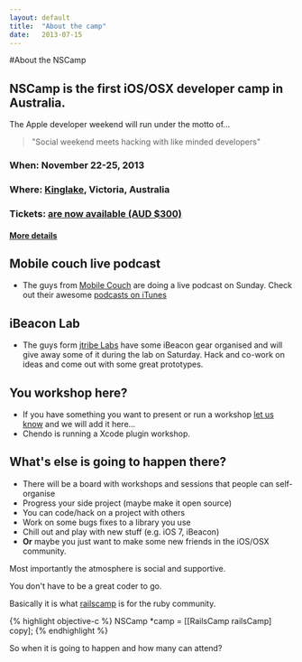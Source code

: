 ```yaml
---
layout: default
title:  "About the camp"
date:   2013-07-15
---
```


#About the NSCamp

## NSCamp is the first iOS/OSX developer camp in Australia.
The Apple developer weekend will run under the motto of...

> "Social weekend meets hacking with like minded developers"

### When: November 22-25, 2013
### Where: [Kinglake](/where.html), Victoria, Australia
### Tickets:  [are now available  (AUD $300) ](https://nscamp.herokuapp.com/rego)
#### [More details](/where.html)

## Mobile couch live podcast

* The guys from [Mobile Couch](http://jellystyle.com/podcasts/mobilecouch) are doing a live podcast on Sunday. Check out their awesome [podcasts on iTunes](https://itunes.apple.com/au/podcast/mobile-couch/id599454382?mt=2&ign-mpt=uo%3D4)

## iBeacon Lab 

* The guys form [jtribe Labs](http://jtribe.com.au) have some iBeacon gear organised and will give away some of it during the lab on Saturday. Hack and co-work on ideas and come out with some great prototypes.

## You workshop here?

* If you have something you want to present or run a workshop [let us know](mailto:hack@nscamp.com) and we will add it here...
* Chendo is running a Xcode plugin workshop.

## What's else is going to happen there?
* There will be a board with workshops and sessions that people can self-organise
* Progress your side project (maybe make it open source)
* You can code/hack on a project with others
* Work on some bugs fixes to a library you use
* Chill out and play with new stuff (e.g. iOS 7, iBeacon)
* **Or** maybe you just want to make some new friends in the iOS/OSX community.


Most importantly the atmosphere is social and supportive. 

You don't have to be a great coder to go.

Basically it is what [railscamp](http://railscamps.com) is for the ruby community.


{% highlight objective-c %}
  NSCamp *camp = [[RailsCamp railsCamp] copy];
{% endhighlight %}

So when it is going to happen and how many can attend? 
